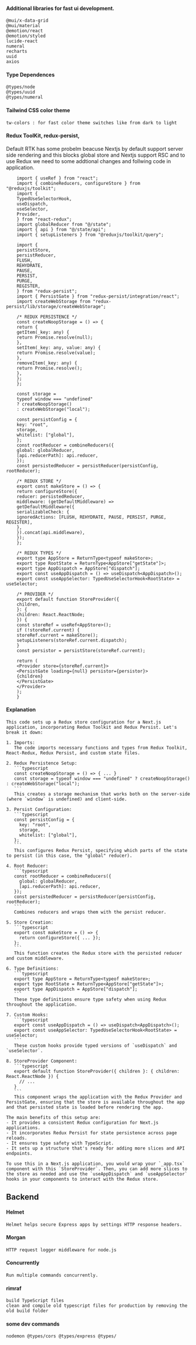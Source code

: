 #### Additional libraries for fast ui development.
    @mui/x-data-grid 
    @mui/material
    @emotion/react
    @emotion/styled
    lucide-react 
    numeral
    recharts
    uuid
    axios

#### Type Dependences
    @types/node
    @types/uuid 
    @types/numeral

#### Tailwind CSS color theme 
    tw-colors : for fast color theme switches like from dark to light

#### Redux ToolKit, redux-persist, 
 Default RTK has some probelm beacuse Nextjs by default support server side rendering and this blocks global store and 
    Nextjs support RSC and to use Redux we need to some addtional changes and follwing code in application. 
```
    import { useRef } from "react";
    import { combineReducers, configureStore } from "@reduxjs/toolkit";
    import {
    TypedUseSelectorHook,
    useDispatch,
    useSelector,
    Provider,
    } from "react-redux";
    import globalReducer from "@/state";
    import { api } from "@/state/api";
    import { setupListeners } from "@reduxjs/toolkit/query";
    
    import {
    persistStore,
    persistReducer,
    FLUSH,
    REHYDRATE,
    PAUSE,
    PERSIST,
    PURGE,
    REGISTER,
    } from "redux-persist";
    import { PersistGate } from "redux-persist/integration/react";
    import createWebStorage from "redux-persist/lib/storage/createWebStorage";
    
    /* REDUX PERSISTENCE */
    const createNoopStorage = () => {
    return {
    getItem(_key: any) {
    return Promise.resolve(null);
    },
    setItem(_key: any, value: any) {
    return Promise.resolve(value);
    },
    removeItem(_key: any) {
    return Promise.resolve();
    },
    };
    };
    
    const storage =
    typeof window === "undefined"
    ? createNoopStorage()
    : createWebStorage("local");
    
    const persistConfig = {
    key: "root",
    storage,
    whitelist: ["global"],
    };
    const rootReducer = combineReducers({
    global: globalReducer,
    [api.reducerPath]: api.reducer,
    });
    const persistedReducer = persistReducer(persistConfig, rootReducer);
    
    /* REDUX STORE */
    export const makeStore = () => {
    return configureStore({
    reducer: persistedReducer,
    middleware: (getDefaultMiddleware) =>
    getDefaultMiddleware({
    serializableCheck: {
    ignoredActions: [FLUSH, REHYDRATE, PAUSE, PERSIST, PURGE, REGISTER],
    },
    }).concat(api.middleware),
    });
    };
    
    /* REDUX TYPES */
    export type AppStore = ReturnType<typeof makeStore>;
    export type RootState = ReturnType<AppStore["getState"]>;
    export type AppDispatch = AppStore["dispatch"];
    export const useAppDispatch = () => useDispatch<AppDispatch>();
    export const useAppSelector: TypedUseSelectorHook<RootState> = useSelector;
    
    /* PROVIDER */
    export default function StoreProvider({
    children,
    }: {
    children: React.ReactNode;
    }) {
    const storeRef = useRef<AppStore>();
    if (!storeRef.current) {
    storeRef.current = makeStore();
    setupListeners(storeRef.current.dispatch);
    }
    const persistor = persistStore(storeRef.current);
    
    return (
    <Provider store={storeRef.current}>
    <PersistGate loading={null} persistor={persistor}>
    {children}
    </PersistGate>
    </Provider>
    );
    }
```
#### Explanation
    This code sets up a Redux store configuration for a Next.js application, incorporating Redux Toolkit and Redux Persist. Let's break it down:

    1. Imports:
       The code imports necessary functions and types from Redux Toolkit, React-Redux, Redux Persist, and custom state files.
    
    2. Redux Persistence Setup:
       ```typescript
       const createNoopStorage = () => { ... }
       const storage = typeof window === "undefined" ? createNoopStorage() : createWebStorage("local");
       ```
       This creates a storage mechanism that works both on the server-side (where `window` is undefined) and client-side.
    
    3. Persist Configuration:
       ```typescript
       const persistConfig = {
         key: "root",
         storage,
         whitelist: ["global"],
       };
       ```
       This configures Redux Persist, specifying which parts of the state to persist (in this case, the "global" reducer).
    
    4. Root Reducer:
       ```typescript
       const rootReducer = combineReducers({
         global: globalReducer,
         [api.reducerPath]: api.reducer,
       });
       const persistedReducer = persistReducer(persistConfig, rootReducer);
       ```
       Combines reducers and wraps them with the persist reducer.
    
    5. Store Creation:
       ```typescript
       export const makeStore = () => {
         return configureStore({ ... });
       };
       ```
       This function creates the Redux store with the persisted reducer and custom middleware.
    
    6. Type Definitions:
       ```typescript
       export type AppStore = ReturnType<typeof makeStore>;
       export type RootState = ReturnType<AppStore["getState"]>;
       export type AppDispatch = AppStore["dispatch"];
       ```
       These type definitions ensure type safety when using Redux throughout the application.
    
    7. Custom Hooks:
       ```typescript
       export const useAppDispatch = () => useDispatch<AppDispatch>();
       export const useAppSelector: TypedUseSelectorHook<RootState> = useSelector;
       ```
       These custom hooks provide typed versions of `useDispatch` and `useSelector`.
    
    8. StoreProvider Component:
       ```typescript
       export default function StoreProvider({ children }: { children: React.ReactNode }) {
         // ...
       }
       ```
       This component wraps the application with the Redux Provider and PersistGate, ensuring that the store is available throughout the app and that persisted state is loaded before rendering the app.
    
    The main benefits of this setup are:
    - It provides a consistent Redux configuration for Next.js applications.
    - It incorporates Redux Persist for state persistence across page reloads.
    - It ensures type safety with TypeScript.
    - It sets up a structure that's ready for adding more slices and API endpoints.
    
    To use this in a Next.js application, you would wrap your `_app.tsx` component with this `StoreProvider`. Then, you can add more slices to the store as needed and use the `useAppDispatch` and `useAppSelector` hooks in your components to interact with the Redux store.


## Backend

#### Helmet 
    Helmet helps secure Express apps by settings HTTP response headers.

#### Morgan 
    HTTP request logger middleware for node.js

#### Concurrently
    Run multiple commands concurrently. 

#### rimraf
    build TypeScript files
    clean and compile old typescript files for production by removing the old build folder

#### some dev commands
    nodemon @types/cors @types/express @types/
